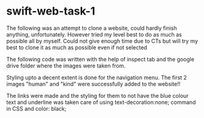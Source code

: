 # swift-web-task-1
The following was an attempt to clone a website, could hardly finish anything, unfortunately. However tried my level best to do as much as possible all by myself. Could not give enough time due to CTs but will try my best to clone it as much as possible even if not selected


The following code was written with the help of inspect tab and the google drive folder where the images were taken from.

Styling upto a decent extent is done for the navigation menu. The first 2 images "human" and "kind" were successfully added to the website!!

The links were made and the styling for them to not have the blue colour text and underline was taken care of using text-decoration:none; command in CSS and color: black; 
